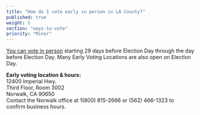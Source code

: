 ```yaml
---
title: "How do I vote early in person in LA County?"
published: true
weight: 5
section: "ways-to-vote"
priority: "Minor"
---
```


[You can vote in person](https://www.lavote.net/home/voting-elections/voting-options/early-voting) starting 29 days before Election Day through the day before Election Day. Many Early Voting Locations are also open on Election Day.  

**Early voting location & hours:**  
	12400 Imperial Hwy.  
	Third Floor, Room 3002  
	Norwalk, CA 90650  
	Contact the Norwalk office at 1(800) 815-2666 or (562) 466-1323 to confirm business hours.  
